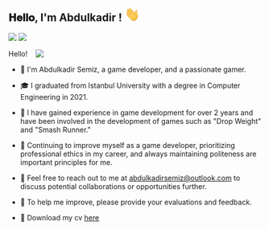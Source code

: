 ## 𝐇𝐞𝐥𝐥𝐨, I'm Abdulkadir ! <img src="https://raw.githubusercontent.com/ABSphreak/ABSphreak/master/gifs/Hi.gif" width="30px">

[<img src="https://img.shields.io/badge/linkedin-%230077B5.svg?&style=for-the-badge&logo=linkedin&logoColor=white" />](https://www.linkedin.com/in/abdulkadir-semiz-828779150/)
[<img src ="https://img.shields.io/badge/Website-%23.svg?&style=for-the-badge&logo=&logoColor=white%22">](https://greyhavvk.github.io)

 <img align="right" src="https://github.com/abdulkadir90/abdulkadir90/blob/main/Nice%20GIF-downsized.gif" width="450" />

Hello! 
- 👋  I'm Abdulkadir Semiz, a game developer, and a passionate gamer. 
- 🎓  I graduated from Istanbul University with a degree in Computer Engineering in 2021. 
- 👔  I have gained experience in game development for over 2 years and have been involved in the development of games such as "Drop Weight" and "Smash Runner." 
- 🚀  Continuing to improve myself as a game developer, prioritizing professional ethics in my career, and always maintaining politeness are important principles for me. 
- 📧  Feel free to reach out to me at abdulkadirsemiz@outlook.com to discuss potential collaborations or opportunities further. 
- 🙏  To help me improve, please provide your evaluations and feedback.

- 💬 Download my cv [here](https://github.com/greyhavvk/greyhavvk/blob/main/AbdulkadirSemizResume.pdf)
